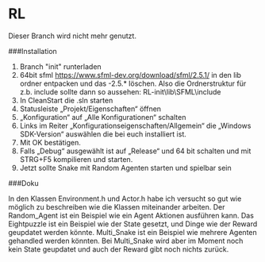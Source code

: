 # RL

Dieser Branch wird nicht mehr genutzt. 


###Installation

1. Branch "init" runterladen
2. 64bit sfml https://www.sfml-dev.org/download/sfml/2.5.1/ 
   in den lib ordner entpacken und das -2.5.* löschen.
   Also die Ordnerstruktur für z.b. include sollte dann so aussehen:
   RL-init\lib\SFML\include
3. In CleanStart die .sln starten
4. Statusleiste „Projekt/Eigenschaften“ öffnen
5. „Konfiguration“ auf „Alle Konfigurationen“ schalten
6. Links im Reiter „Konfigurationseigenschaften/Allgemein“ die „Windows SDK-Version“
   auswählen die bei euch installiert ist.
7. Mit OK bestätigen.
8. Falls „Debug“ ausgewählt ist auf „Release“ und 64 bit schalten 
   und mit STRG+F5 kompilieren und starten.
9. Jetzt sollte Snake mit Random Agenten starten und spielbar sein

###Doku

In den Klassen Environment.h und Actor.h habe ich versucht so gut wie möglich 
zu beschreiben wie die Klassen miteinander arbeiten.
Der Random_Agent ist ein Beispiel wie ein Agent Aktionen ausführen kann.
Das Eightpuzzle ist ein Beispiel wie der State gesetzt, und Dinge wie der Reward geupdatet werden könnte.
Multi_Snake ist ein Beispiel wie mehrere Agenten gehandled werden könnten.
Bei Multi_Snake wird aber im Moment noch kein State geupdatet und auch der Reward
gibt noch nichts zurück.

